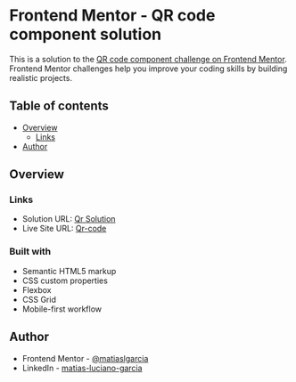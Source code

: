 # Frontend Mentor - QR code component solution

This is a solution to the [QR code component challenge on Frontend Mentor](https://www.frontendmentor.io/challenges/qr-code-component-iux_sIO_H). Frontend Mentor challenges help you improve your coding skills by building realistic projects. 

## Table of contents

- [Overview](#overview)
  - [Links](#links)
- [Author](#author)


## Overview

### Links

- Solution URL: [Qr Solution](https://github.com/matiaslgarcia/QR-code---Front-Mentor)
- Live Site URL: [Qr-code](https://qr-code-front-mentor.netlify.app/)

### Built with

- Semantic HTML5 markup
- CSS custom properties
- Flexbox
- CSS Grid
- Mobile-first workflow

## Author

- Frontend Mentor - [@matiaslgarcia](https://www.frontendmentor.io/profile/matiaslgarcia)
- LinkedIn - [matias-luciano-garcia](https://www.linkedin.com/in/matias-luciano-garcia/)


